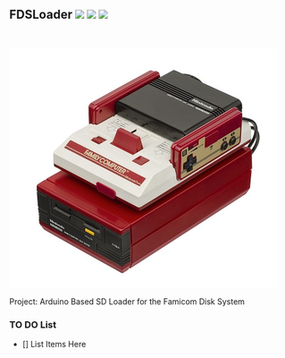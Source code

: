 ## FDSLoader ![](https://img.shields.io/badge/%20-Famicom-informational?style=flat&logo=Nintendo&logoColor=white&color=8F8F8F) ![](https://img.shields.io/badge/Platform-Arduino-informational?style=flat&logo=Arduino&logoColor=white&color=00979D) ![](https://img.shields.io/badge/IDE-Visual%20Studio-informational?style=flat&logo=Visual%20Studio&logoColor=white&color=5C2D91) 

<p align="right">
<img alt="" src="https://img.shields.io/badge/Status-Research-informational?style=flat&logoColor=white&color=73398D" />
</p>

<!-- Repo Cover Image -->
![Famicom Disk System](https://github.com/CrashOverrideProductions/FDSLoader/blob/master/Images/FDS-Main.jpg?raw=true)



Project: Arduino Based SD Loader for the Famicom Disk System

### TO DO List
- [] List Items Here
